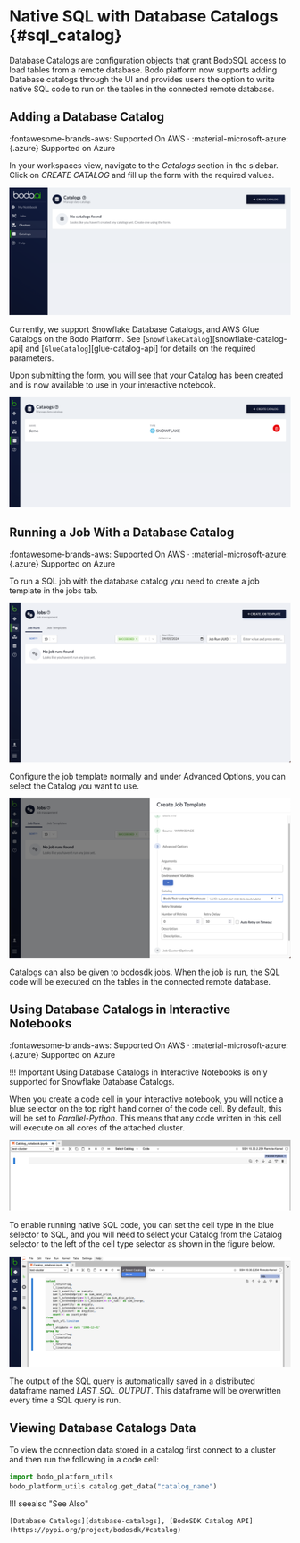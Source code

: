 # Native SQL with Database Catalogs {#sql_catalog}


Database Catalogs are configuration objects that grant BodoSQL access to load tables from a remote database.
Bodo platform now supports adding Database catalogs through the UI and provides users the option to write native
SQL code to run on the tables in the connected remote database.


## Adding a Database Catalog

:fontawesome-brands-aws: Supported On AWS ·
:material-microsoft-azure:{.azure} Supported on Azure


In your workspaces view, navigate to the _Catalogs_ section in the sidebar.
Click on _CREATE CATALOG_ and fill up the form with the required values.

![Catalogs](../../platform2-screenshots/catalogspage.png#center)


Currently, we support Snowflake Database Catalogs, and AWS Glue Catalogs on the Bodo Platform.
See [`SnowflakeCatalog`][snowflake-catalog-api] and [`GlueCatalog`][glue-catalog-api] for details on
the required parameters.

Upon submitting the form, you will see that your Catalog has been created and is now
available to use in your interactive notebook.

![Catalog List](../../platform2-screenshots/added_catalog.png)


## Running a Job With a Database Catalog

:fontawesome-brands-aws: Supported On AWS ·
:material-microsoft-azure:{.azure} Supported on Azure

To run a SQL job with the database catalog you need to create a job template in the jobs tab.

![Job List](../../platform2-screenshots/empty_jobs_tab.png)

Configure the job template normally and under Advanced Options, you can select the Catalog you want to use.

![Job Template](../../platform2-screenshots/job_template_catalog.png)

Catalogs can also be given to bodosdk jobs.
When the job is run, the SQL code will be executed on the tables in the connected remote database.

## Using Database Catalogs in Interactive Notebooks

:fontawesome-brands-aws: Supported On AWS ·
:material-microsoft-azure:{.azure} Supported on Azure

!!! Important
    Using Database Catalogs in Interactive Notebooks is only supported for Snowflake Database Catalogs.

When you create a code cell in your interactive notebook, you will notice a blue selector on the
top right hand corner of the code cell. By default, this will be set to _Parallel-Python_.
This means that any code written in this cell will execute on all cores of the attached cluster.

![Code cell](../../platform2-screenshots/code_block_basic.png)

To enable running native SQL code, you can set the cell type in the blue selector to SQL, and you
will need to select your Catalog from the Catalog selector to the left of the cell type selector as shown in the
figure below.

![Native SQL cell](../../platform2-screenshots/selectcatalog.png)

The output of the SQL query is automatically saved in a distributed dataframe named _LAST\_SQL\_OUTPUT_. This dataframe will be
overwritten every time a SQL query is run.


## Viewing Database Catalogs Data

To view the connection data stored in a catalog first connect to a cluster and then run the following in a code cell:

```python
import bodo_platform_utils
bodo_platform_utils.catalog.get_data("catalog_name")
```


!!! seealso "See Also"

    [Database Catalogs][database-catalogs], [BodoSDK Catalog API](https://pypi.org/project/bodosdk/#catalog)
